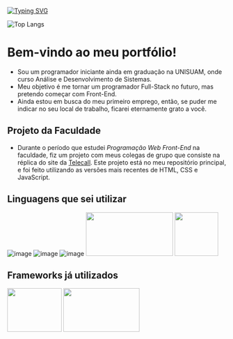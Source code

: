 [![Typing SVG](https://readme-typing-svg.demolab.com?font=Fira+Code&pause=1000&color=2A2CF7&center=true&vCenter=true&random=false&width=435&lines=Front%2C+Back+and+Mobile+Developer)](https://git.io/typing-svg)

![Top Langs](https://github-readme-stats.vercel.app/api/top-langs/?username=samuelfcosta18&exclude_repo=github-readme-stats,anuraghazra.github.io&layout=donut&theme=github_dark&locale=pt-br)

# **Bem-vindo ao meu portfólio!**
 -  Sou um programador iniciante ainda em graduação na UNISUAM, onde curso Análise e Desenvolvimento de Sistemas.
 -  Meu objetivo é me tornar um programador Full-Stack no futuro, mas pretendo começar com Front-End.
 - Ainda estou em busca do meu primeiro emprego, então, se puder me indicar no seu local de trabalho, ficarei eternamente grato a você.

## **Projeto da Faculdade**
- Durante o período que estudei _Programação Web Front-End_ na faculdade, fiz um projeto com meus colegas de grupo que consiste na réplica do site da 
[Telecall](https://www.telecall.com).
Este projeto está no meu repositório principal, e foi feito utilizando as versões mais recentes de HTML, CSS e JavaScript.

## **Linguagens que sei utilizar**
![image](https://github.com/samuelfcosta18/samuelfcosta18/assets/101188185/bca9cd61-8f94-4ef0-b9ee-40eb86e1c373) ![image](https://github.com/samuelfcosta18/samuelfcosta18/assets/101188185/ea877778-515d-48cb-91df-5aecd8d743bd) ![image](https://github.com/samuelfcosta18/samuelfcosta18/assets/101188185/8520b07d-a5e3-4b3c-ac5f-2f3c47bcd69b) <img src="https://upload.wikimedia.org/wikipedia/commons/thumb/2/27/PHP-logo.svg/2560px-PHP-logo.svg.png" width="200px" height="100px"> <img src="https://www.svgrepo.com/show/303251/mysql-logo.svg" width="100" height="100">

## **Frameworks já utilizados**
<img src="https://getbootstrap.com/docs/5.0/assets/brand/bootstrap-logo.svg" width="125px" height="100px"> <img src="https://ionicframework.com/img/framework-og-img.png" width="175px" height="100px">


